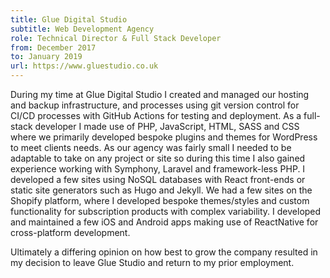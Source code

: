 ```yaml
---
title: Glue Digital Studio 
subtitle: Web Development Agency
role: Technical Director & Full Stack Developer
from: December 2017
to: January 2019
url: https://www.gluestudio.co.uk
---
```

During my time at Glue Digital Studio I created and managed our hosting and backup infrastructure, and processes using git version control for CI/CD processes with GitHub Actions for testing and deployment. As a full-stack developer I made use of PHP, JavaScript, HTML, SASS and CSS where we primarily developed bespoke plugins and themes for WordPress to meet clients needs. As our agency was fairly small I needed to be adaptable to take on any project or site so during this time I also gained experience working with Symphony, Laravel and framework-less PHP. I developed a few sites using NoSQL databases with React front-ends or static site generators such as Hugo and Jekyll. We had a few sites on the Shopify platform, where I developed bespoke themes/styles and custom functionality for subscription products with complex variability. I developed and maintained a few iOS and Android apps making use of ReactNative for cross-platform development.

Ultimately a differing opinion on how best to grow the company resulted in my decision to leave Glue Studio and return to my prior employment.